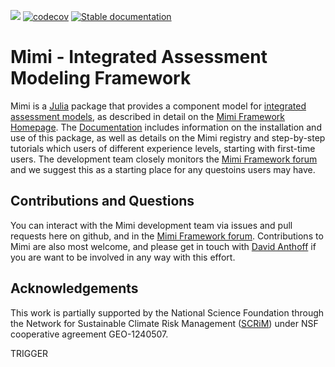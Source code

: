 ![](https://github.com/mimiframework/Mimi.jl/workflows/Run%20CI%20on%20master/badge.svg)
[![codecov](https://codecov.io/gh/mimiframework/Mimi.jl/branch/master/graph/badge.svg)](https://codecov.io/gh/mimiframework/Mimi.jl)
[![Stable documentation](https://img.shields.io/badge/docs-stable-blue.svg)](https://www.mimiframework.org/Mimi.jl/stable)

# Mimi - Integrated Assessment Modeling Framework

Mimi is a [Julia](http://julialang.org) package that provides a component model for [integrated assessment models](https://en.wikipedia.org/wiki/Integrated_assessment_modelling), as described in detail on the [Mimi Framework Homepage](https://www.mimiframework.org). The [Documentation](https://www.mimiframework.org/Mimi.jl/stable/) includes information on the installation and use of this package, as well as details on the Mimi registry and step-by-step tutorials which users of different experience levels, starting with first-time users. The development team closely monitors the [Mimi Framework forum](https://forum.mimiframework.org) and we suggest this as a starting place for any questoins users may have.

## Contributions and Questions

You can interact with the Mimi development team via issues and pull requests here on github, and in the [Mimi Framework forum](https://forum.mimiframework.org). Contributions to Mimi are also most welcome, and
please get in touch with [David Anthoff](http://www.david-anthoff.com) if you are want to be involved in any way with this effort.

## Acknowledgements

This work is partially supported by the National Science Foundation through the Network for Sustainable Climate Risk Management ([SCRiM](http://scrimhub.org/)) under NSF cooperative agreement GEO-1240507.

TRIGGER